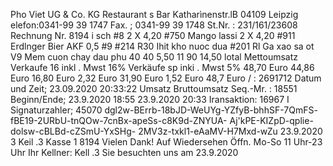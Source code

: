 Pho Viet UG & Co. KG Restaurant s Bar Katharìnenstr.lB 04109 Leipzig elefon:0341-99 39 1747 Fax. ; 0341-99 39 1748 St.Nr. : 231/161/23608 Rechnung Nr. 8194 i sch #8 2 X 4,20 #750 Mango lassi 2 X 4,20 #911 Erdlnger Bier AKF 0,5 #9 #214 R30 Ihit kho nuoc dua #201 Rl Ga xao sa ot V9 Mem cuon chay dau phu 40 40 5,50 11 90 14,50 lotal Mettoumsatz Verkaufe 16 inkl . Mwst 16% Verkäufe sp inki . Mwst 5% 48,70 Euro 44,86 Euro 16,80 Euro 2,32 Euro 31,90 Euro 1,52 Euro 48,7 Euro / : 2691712 Datum und Zeit; 23.09.2020 20:33:22 Umsatz Bruttoumsatz Seq.-Mr. : 18551 Beginn/Ende; 23.9.2020 18:55 23.9.2020 20:33 Iransaktion: 16967 I Signaturzahler; 45070 dgl2w-BErrb-18bJD-WeUYg-YZfyB-bhhSF-7QmFS- fBE19-2URbU-tnQOw-7cnBx-apeSs-c8K9d-ZNYUA- Aj'kPE-KIZpD-qplie-dolsw-cBLBd-cZSmU-YxSHg- 2MV3z-txkl1-eAaMV-H7Mxd-wZu 23.9.2020 3 Keil .3 Kasse 1 8194 Vielen Dank! Auf Wiedersehen Öffn. Mo-So 11 Uhr-23 Uhr Ihr Kellner: Kell .3 Sie besuchten uns am 23.9.2020